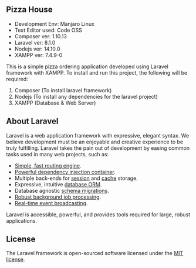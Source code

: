 ## Pizza House
- Development Env: Manjaro Linux
- Text Editor used: Code OSS
- Composer ver: 1.10.13
- Laravel ver: 8.1.0
- Nodejs ver: 14.10.0
- XAMPP ver: 7.4.9-0

This is a simple pizza ordering application developed using Laravel framework with XAMPP. To install and run this project, the following will be required:

1. Composer (To install laravel framework)
2. Nodejs (To install any dependencies for the laravel project)
3. XAMPP (Database & Web Server)

## About Laravel

Laravel is a web application framework with expressive, elegant syntax. We believe development must be an enjoyable and creative experience to be truly fulfilling. Laravel takes the pain out of development by easing common tasks used in many web projects, such as:

- [Simple, fast routing engine](https://laravel.com/docs/routing).
- [Powerful dependency injection container](https://laravel.com/docs/container).
- Multiple back-ends for [session](https://laravel.com/docs/session) and [cache](https://laravel.com/docs/cache) storage.
- Expressive, intuitive [database ORM](https://laravel.com/docs/eloquent).
- Database agnostic [schema migrations](https://laravel.com/docs/migrations).
- [Robust background job processing](https://laravel.com/docs/queues).
- [Real-time event broadcasting](https://laravel.com/docs/broadcasting).

Laravel is accessible, powerful, and provides tools required for large, robust applications.


## License

The Laravel framework is open-sourced software licensed under the [MIT license](https://opensource.org/licenses/MIT).
